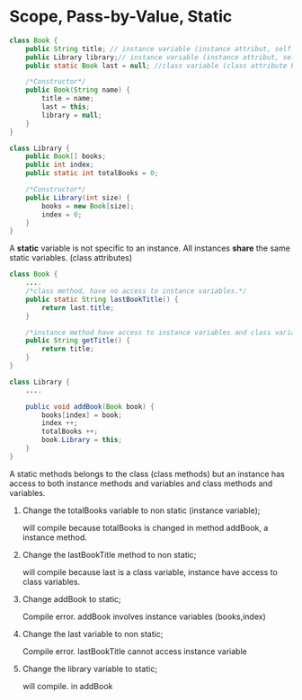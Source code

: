 #  Scope, Pass-by-Value, Static
```java
class Book {
    public String title; // instance variable (instance attribut, self.title in python)
    public Library library;// instance variable (instance attribut, self.library in python)
    public static Book last = null; //class variable (class attribute Book.last in python)

    /*Constructor*/
    public Book(String name) {
        title = name;
        last = this;
        library = null;
    }
}

class Library {
    public Book[] books;
    public int index;
    public static int totalBooks = 0;

    /*Constructor*/
    public Library(int size) {
        books = new Book[size];
        index = 0;
    }
}
```

A **static** variable is not specific to an instance. 
All instances **share** the same static variables. (class attributes)

```java
class Book {
    ....
    /*class method, have no access to instance variables.*/
    public static String lastBookTitle() {
        return last.title;
    }

    /*instance method have access to instance variables and class variables*/
    public String getTitle() {
        return title;
    } 
}

class Library {
    ....

    public void addBook(Book book) {
        books[index] = book;
        index ++;
        totalBooks ++;
        book.Library = this;
    }
}
```
A static methods belongs to the class (class methods) but an instance has access to both instance methods and variables and class methods and variables. 

1. Change the totalBooks variable to non static (instance variable); 
   
    will compile because totalBooks is changed in method addBook, a instance method.

2. Change the lastBookTitle method to non static;
   
   will compile because last is a class variable, instance have access to class variables.

3. Change addBook to static;

    Compile error. addBook involves instance variables (books,index)

4. Change the last variable to non static;

    Compile error. lastBookTitle cannot access instance variable

5. Change the library variable to static;
   
   will compile. in addBook


  
